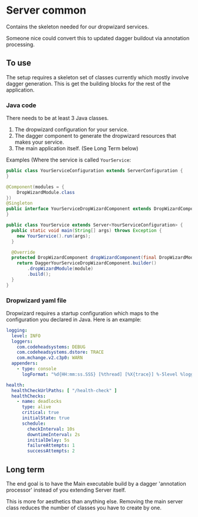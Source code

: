 # Server common

Contains the skeleton needed for our dropwizard services.

Someone nice could convert this to updated dagger buildout via
annotation processing.

## To use

The setup requires a skeleton set of classes currently which mostly
involve dagger generation. This is get the building blocks for the
rest of the application.

### Java code
There needs to be at least 3 Java classes.
1. The dropwizard configuration for your service.
2. The dagger component to generate the dropwizard resources that makes your service.
3. The main application itself. (See Long Term below)

Examples (Where the service is called `YourService`:

```java
public class YourServiceConfiguration extends ServerConfiguration {
}

@Component(modules = {
    DropWizardModule.class
})
@Singleton
public interface YourServiceDropWizardComponent extends DropWizardComponent {
}

public class YourService extends Server<YourServiceConfiguration> {
  public static void main(String[] args) throws Exception {
    new YourService().run(args);
  }

  @Override
  protected DropWizardComponent dropWizardComponent(final DropWizardModule module) {
    return DaggerYourServiceDropWizardComponent.builder()
        .dropWizardModule(module)
        .build();
  }
}
```

### Dropwizard yaml file

Dropwizard requires a startup configuration which maps to the configuration you declared in Java.
Here is an example:

```yaml
logging:
  level: INFO
  loggers:
    com.codeheadsystems: DEBUG
    com.codeheadsystems.dstore: TRACE
    com.mchange.v2.c3p0: WARN
  appenders:
    - type: console
      logFormat: "%d{HH:mm:ss.SSS} [%thread] [%X{trace}] %-5level %logger{36} - %msg%n"

health:
  healthCheckUrlPaths: [ "/health-check" ]
  healthChecks:
    - name: deadlocks
      type: alive
      critical: true
      initialState: true
      schedule:
        checkInterval: 10s
        downtimeInterval: 2s
        initialDelay: 5s
        failureAttempts: 1
        successAttempts: 2
```

## Long term

The end goal is to have the Main executable build by a dagger
'annotation processor' instead of you extending Server itself.

This is more for aesthetics than anything else. Removing the main
server class reduces the number of classes you have to create by one.
